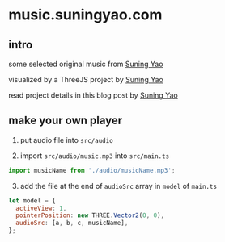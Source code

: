 # music.suningyao.com

## intro

some selected original music from [Suning Yao](https://suningyao.com/)

visualized by a ThreeJS project by [Suning Yao](https://suningyao.com/)

read project details in this blog post by [Suning Yao](https://suningyao.com/)

## make your own player

1. put audio file into `src/audio`

2. import `src/audio/music.mp3` into `src/main.ts`

```js
import musicName from './audio/musicName.mp3';
```

3. add the file at the end of `audioSrc` array in `model` of `main.ts`

```js
let model = {
  activeView: 1,
  pointerPosition: new THREE.Vector2(0, 0),
  audioSrc: [a, b, c, musicName],
};
```
